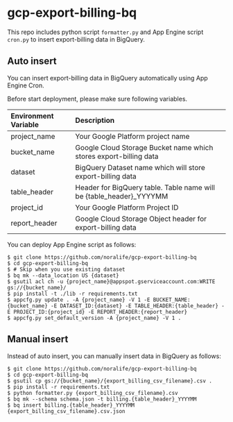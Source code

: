 # gcp-export-billing-bq

This repo includes python script `formatter.py` and App Engine script `cron.py` to insert export-billing data in BigQuery.

## Auto insert

You can insert export-billing data in BigQuery automatically using App Engine Cron.

Before start deployment, please make sure following variables.

| Environment Variable| Description                       |
|:--------------------|:----------------------------------|
| project_name        | Your Google Platform project name |
| bucket_name         | Google Cloud Storage Bucket name which stores export-billing data   |
| dataset             | BigQuery Dataset name which will store export-billing data          |
| table_header        | Header for BigQuery table. Table name will be {table_header}_YYYYMM |
| project_id          | Your Google Platform Project ID                                     |
| report_header       | Google Cloud Storage Object header for export-billing data          |

You can deploy App Engine script as follows:

```
$ git clone https://github.com/noralife/gcp-export-billing-bq
$ cd gcp-export-billing-bq
$ # Skip when you use existing dataset
$ bq mk --data_location US {dataset}
$ gsutil acl ch -u {project_name}@appspot.gserviceaccount.com:WRITE gs://{bucket_name}/
$ pip install -t ./lib -r requirements.txt
$ appcfg.py update . -A {project_name} -V 1 -E BUCKET_NAME:{bucket_name} -E DATASET_ID:{dataset} -E TABLE_HEADER:{table_header} -E PROJECT_ID:{project_id} -E REPORT_HEADER:{report_header}
$ appcfg.py set_default_version -A {project_name} -V 1 .
```

## Manual insert

Instead of auto insert, you can manually insert data in BigQuery as follows:

```
$ git clone https://github.com/noralife/gcp-export-billing-bq
$ cd gcp-export-billing-bq
$ gsutil cp gs://{bucket_name}/{export_billing_csv_filename}.csv .
$ pip install -r requirements.txt
$ python formatter.py {export_billing_csv_filename}.csv
$ bq mk --schema schema.json -t billing.{table_header}_YYYYMM
$ bq insert billing.{table_header}_YYYYMM {export_billing_csv_filename}.csv.json
```
